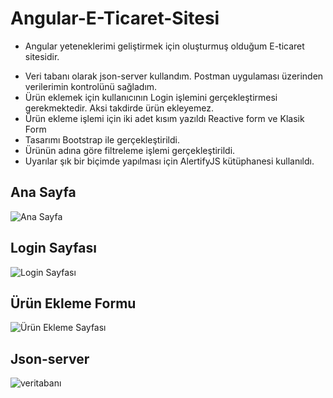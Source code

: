 # Angular-E-Ticaret-Sitesi
* Angular yeteneklerimi geliştirmek için oluşturmuş olduğum E-ticaret sitesidir.

- Veri tabanı olarak json-server kullandım. Postman uygulaması üzerinden verilerimin kontrolünü sağladım.
- Ürün eklemek için kullanıcının Login işlemini gerçekleştirmesi gerekmektedir. Aksi takdirde ürün ekleyemez.
- Ürün ekleme işlemi için iki adet kısım yazıldı Reactive form ve Klasik Form
- Tasarımı Bootstrap ile gerçekleştirildi.
- Ürünün adına göre filtreleme işlemi gerçekleştirildi.
- Uyarılar şık bir biçimde yapılması için AlertifyJS kütüphanesi kullanıldı.

## Ana Sayfa
![Ana Sayfa](https://user-images.githubusercontent.com/32766583/92105795-0af34000-edec-11ea-89cd-d4f5a6499a87.png)

## Login Sayfası
![Login Sayfası](https://user-images.githubusercontent.com/32766583/92105876-35dd9400-edec-11ea-9aad-75defb6388c4.png)

## Ürün Ekleme Formu
![Ürün Ekleme Sayfası](https://user-images.githubusercontent.com/32766583/92105883-37a75780-edec-11ea-9d60-b086ea719d2a.png)

## Json-server 
![veritabanı](https://user-images.githubusercontent.com/32766583/92105890-39711b00-edec-11ea-8fb4-110b339a2bf0.png)
